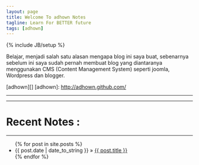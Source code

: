 ```yaml
---
layout: page
title: Welcome To adhown Notes
tagline: Learn For BETTER future
tags: [adhown]
---
```

{% include JB/setup %}

Belajar, menjadi salah satu alasan mengapa blog ini saya buat, 
sebenarnya sebelum ini saya sudah pernah membuat blog yang diantaranya 
menggunakan CMS (Content Management System) seperti joomla, Wordpress dan blogger.

[adhown][]
[adhown]: http://adhown.github.com/
<hr>
<hr>
   
# Recent Notes :
<hr>
<ul class="posts">
  {% for post in site.posts %}
    <li><span>{{ post.date | date_to_string }}</span> &raquo; <a href="{{ BASE_PATH }}{{ post.url }}">{{ post.title }}</a></li>
  {% endfor %}
</ul>
